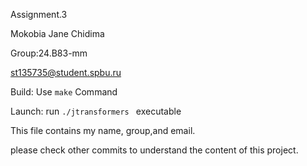 Assignment.3

Mokobia Jane Chidima

Group:24.B83-mm

st135735@student.spbu.ru

Build: Use `make` Command 

Launch: run `./jtransformers ` executable

This file contains my name, group,and email.

please check other commits to understand the content of this project.
